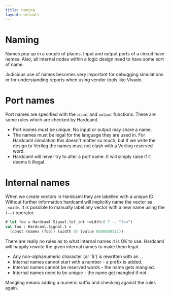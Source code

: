 ```yaml
---
title: naming
layout: default
---
```

# Naming

<!--
```ocaml
# Hardcaml.Caller_id.set_mode Disabled
- : unit = ()
```
-->

Names pop up in a couple of places. Input and output ports of a
circuit have names. Also, all internal nodes within a logic design
need to have some sort of name.

Judicious use of names becomes very important for debugging
simulations or for understanding reports when using vendor tools like
Vivado.

# Port names

Port names are specified with the `input` and `output` functions.
There are some rules which are checked by Hardcaml.

- Port names must be unique.  No input or output may share a name.
- The names must be legal for the language they are used in. For
  Hardcaml simulation this doesn't matter so much, but if we write the
  design to Verilog the names must not clash with a Verilog reserved
  word.
- Hardcaml will never try to alter a port name. It will simply raise
  if it deems it illegal.

# Internal names

When we create vectors in Hardcaml they are labelled with a unique ID.
Without further information hardcaml will implicitly name the vector
as `_<uid>`. It is possible to manually label any vector with a new
name using the `(--)` operator.

```ocaml
# let foo = Hardcaml.Signal.(of_int ~width:8 7 -- "foo")
val foo : Hardcaml.Signal.t =
  (const (names (foo)) (width 8) (value 0b00000111))
```

There are really no rules as to what internal names it is OK to use. Hardcaml
will happily rewrite the given internal names to make them legal.

- Any non-alphanumeric character (or '$') is rewritten with an `_`.
- Internal names cannot start with a number - a prefix is added.
- Internal names cannot be reserved words - the name gets mangled.
- Internal names need to be unique - the name get mangled if not.

Mangling means adding a numeric suffix and checking against the rules
again.
